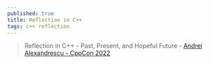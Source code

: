 ```yaml
---
published: true
title: Reflection in C++
tags: c++ reflection
---
```

> Reflection in C++ - Past, Present, and Hopeful Future - [Andrei Alexandrescu - CppCon 2022](https://www.youtube.com/watch?v=YXIVw6QFgAI)